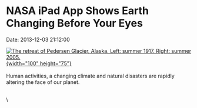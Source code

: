 NASA iPad App Shows Earth Changing Before Your Eyes
===================================================

Date: 2013-12-03 21:12:00

[![The retreat of Pedersen Glacier, Alaska. Left: summer 1917. Right:
summer
2005.](http://www.jpl.nasa.gov/images/earth/climate/20131203/icemeltAlaska-th.jpg){width="100"
height="75"}](http://www.jpl.nasa.gov/news/news.cfm?release=2013-346&rn=news.xml&rst=3967)\
\
Human activities, a changing climate and natural disasters are rapidly
altering the face of our planet.

\
\
